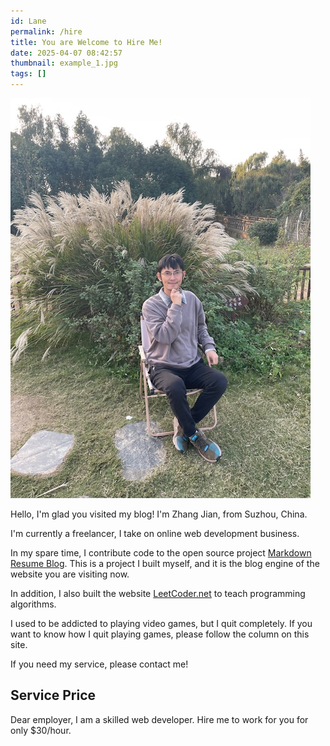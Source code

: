 ```yaml
---
id: Lane
permalink: /hire
title: You are Welcome to Hire Me! 
date: 2025-04-07 08:42:57
thumbnail: example_1.jpg
tags: []
---
```


![](../images/him/outdoor_002.jpg)

Hello, I'm glad you visited my blog! I'm Zhang Jian, from Suzhou, China.

I'm currently a freelancer, I take on online web development business.

In my spare time, I contribute code to the open source project [Markdown Resume Blog](https://github.com/resumeblog/markdown-resume-blog).
This is a project I built myself, and it is the blog engine of the website you are visiting now.

In addition, I also built the website [LeetCoder.net](https://leetcoder.net) to teach programming algorithms.

I used to be addicted to playing video games, but I quit completely. If you want to know how I quit playing games, please follow the column on this site.

If you need my service, please contact me!

## Service Price

Dear employer, I am a skilled web developer. Hire me to work for you for only $30/hour.

